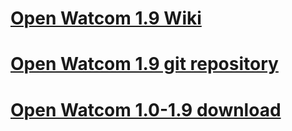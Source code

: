 # [Open Watcom 1.9 Wiki](https://github.com/open-watcom/open-watcom-1.9/wiki)
# [Open Watcom 1.9 git repository](https://github.com/open-watcom/owp4v1copy)
# [Open Watcom 1.0-1.9 download](https://github.com/open-watcom/open-watcom-1.9/releases)
